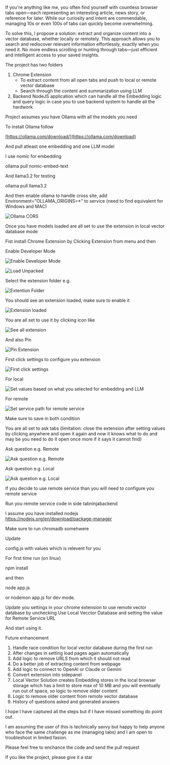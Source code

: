 If you're anything like me, you often find yourself with countless browser tabs open—each representing an interesting article, news story, or reference for later. While our curiosity and intent are commendable, managing 10s or even 100s of tabs can quickly become overwhelming.

To solve this, I propose a solution: extract and organize content into a vector database, whether locally or remotely. This approach allows you to search and rediscover relevant information effortlessly, exactly when you need it. No more endless scrolling or hunting through tabs—just efficient and intelligent access to your saved insights.

The project has two folders

1. Chrome Extension
   * To extract content from all open tabs and push to local or remote vector database
   * Search through the content and summarization using LLM
2.  Backend NodeJS application which can handle all the Embedding logic and query logic in case you to use backend system to handle all the hardwork

Project assumes you have Ollama with all the models you need

To install Ollama follow

[https://ollama.com/download/](https://ollama.com/download)

And pull atleast one embedding and one LLM model

I use nomic for embedding

ollama pull nomic-embed-text 

And llama3.2 for testing

ollama pull llama3.2

And then enable ollama to handle cross site, add Environment="OLLAMA_ORIGINS=*" to service (need to find equivalent for Windows and MAC)

![Ollama CORS](https://github.com/user-attachments/assets/002cbf5a-d4d8-4caf-aee4-d7f285d4ad5f)



Once you have models loaded are all set to use the extension in local vector database mode

Fist install Chrome Extension by Clicking Extension from menu and then 

Enable Developer Mode

![Enable Developer Mode](https://github.com/user-attachments/assets/527cda7a-fc44-4ce6-9e31-45f6f2630f00)

![Load Unpacked](https://github.com/user-attachments/assets/cd7f5e0d-38a3-4e0e-b3c4-a71ce87cb0d8)

Select the extension folder e.g.

![Extention Folder](https://github.com/user-attachments/assets/fd0711fb-177f-43a7-b476-b10686baeddb)


You should see an extension loaded, make sure to enable it

![Extension loaded](https://github.com/user-attachments/assets/313cbb12-803b-45fc-968e-4d31619696cd)

You are all set to use it by clicking icon like

![See all extension](https://github.com/user-attachments/assets/572f62e6-a1d0-47ca-8ff9-ab5d6d489b26)


And also Pin

![Pin Extension](https://github.com/user-attachments/assets/3830f89b-1841-43a7-9504-55a1449b9126)


First click settings to configure you extension

![First click settings](https://github.com/user-attachments/assets/3b7fd6ce-705e-43cf-a100-c8e2651d536b)


For local 

![Set values based on what you selected for embedding and LLM](https://github.com/user-attachments/assets/e1937dd2-e560-4b16-8a61-4e27cab29119)


For remote

![Set service path for remote service](https://github.com/user-attachments/assets/17e354bc-f0ca-46bb-8c81-b3727a0b3e03)

Make sure to save in both condition

You are all set to ask tabs (limitation: close the extension after setting values by clicking anywhere and open it again and now it knows what to do and may be you need to do it open once more if it says it cannot find)

Ask question e.g. Remote

![Ask question e.g. Remote](https://github.com/user-attachments/assets/fd5ee5d5-26bc-46fa-af6a-7cdc1f403dc9)

Ask question e.g. Local

![Ask question e.g. Local](https://github.com/user-attachments/assets/10422735-2c4a-4d0e-88a0-fcd6699a7031)


If you decide to use remote service than you will need to configure you remote service

Run you remote service code in side tabninjabackend
 
I assume you have installed nodejs https://nodejs.org/en/download/package-manager

Make sure to run chromadb somehwere

Update

config.js with values which is relevent for you

For first time run (on linux)

npm install 

and then 

node app.js

or nodemon app.js for dev mode.


Update you settings in your chrome extension to use remote vector database by unchecking Use Local Vecctor Database and setting the value for Remote Service URL

And start using it.


Future enhancement

1. Handle race condition for local vector database during the first run
2. After changes in setting load pages again automatically
3. Add logic to remove URLS from which it should not read
4. Do a better job of extracting content from webpage
5. Add logic to connect to OpenAI or Claude or Gemini
6. Convert extension into sidepanel
7. Local Vector Solution creates Embedding stores in the local browser storage which has a limit to store max of 10 MB and you will eventually run out of space, so logic to remove older content
8. Logic to remove older content from remote vector database
9. History of questions asked and generated answers


I hope I have captured all the steps but if I have missed something do point out.

I am assuming the user of this is technically savvy but happy to help anyone who face the same challenge as me (managing tabs) and I am open to troubleshoot in limited fasion. 



Please feel free to enchance the code and send the pull request

If you like the project, please give it a star
   
